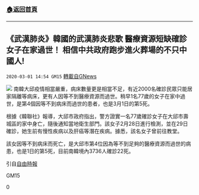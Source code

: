 ###  [:house:返回首頁](https://github.com/ourhimalayas/txt)
---

## 《武漢肺炎》韓國的武漢肺炎悲歌 醫療資源短缺確診女子在家過世！ 相信中共政府跑步進火葬場的不只中國人!
`2020-03-01 14:54 GM15` [轉載自GNews](https://gnews.org/zh-hant/129005/)

![](https://s3-ap-northeast-1.amazonaws.com/news.guo.offload.media/wp-content/uploads/2020/03/01145121/phpSiZzwK.jpg)
南韓大邱疫情相當嚴重，病床數量更是相當不足，有近2000名確診民眾只能居家隔離等病床，更有人因等不到醫療資源而過世。稍早1名77歲的女子在家中過世，是第4個因等不到病床而過世的患者，也是3月1日的第5死。

根據《韓聯社》報導，大邱市政府指出，警方證實一名77歲確診女子在大邱市壽城區的家中身亡，隨後通知當地衛生部門。該女子2月28日進行檢測，並在29日確診，她生前有慢性疾病以及肝癌等潛在疾病。據悉，該名女子曾前往教堂。

該女因等不到病床而死亡，是大邱市第4位因為等不到足夠的醫療資源而過世的病患，也是1日的第5死，目前南韓境內3736人確診22死。

引自[自由時報](https://news.ltn.com.tw/news/world/breakingnews/3085241)

GM15

0

